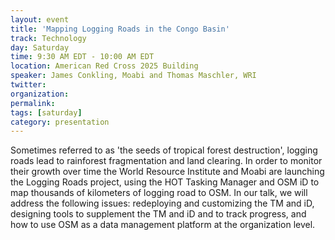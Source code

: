 ```yaml
---
layout: event
title: 'Mapping Logging Roads in the Congo Basin'
track: Technology
day: Saturday
time: 9:30 AM EDT - 10:00 AM EDT
location: American Red Cross 2025 Building
speaker: James Conkling, Moabi and Thomas Maschler, WRI
twitter: 
organization:
permalink: 
tags: [saturday]
category: presentation
---
```


Sometimes referred to as 'the seeds of tropical forest destruction', logging roads lead to rainforest fragmentation and land clearing. In order to monitor their growth over time the World Resource Institute and Moabi are launching the Logging Roads project, using the HOT Tasking Manager and OSM iD to map thousands of kilometers of logging road to OSM.  In our talk, we will address the following issues: redeploying and customizing the TM and iD, designing tools to supplement the TM and iD and to track progress, and how to use OSM as a data management platform at the organization level.
